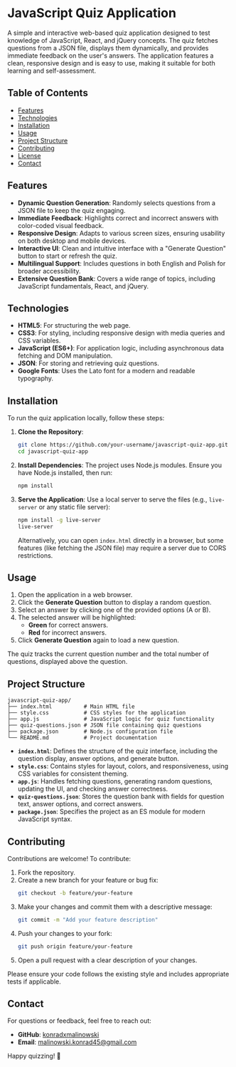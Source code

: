 # JavaScript Quiz Application

A simple and interactive web-based quiz application designed to test knowledge of JavaScript, React, and jQuery concepts. The quiz fetches questions from a JSON file, displays them dynamically, and provides immediate feedback on the user's answers. The application features a clean, responsive design and is easy to use, making it suitable for both learning and self-assessment.

## Table of Contents

- [Features](#features)
- [Technologies](#technologies)
- [Installation](#installation)
- [Usage](#usage)
- [Project Structure](#project-structure)
- [Contributing](#contributing)
- [License](#license)
- [Contact](#contact)

## Features

- **Dynamic Question Generation**: Randomly selects questions from a JSON file to keep the quiz engaging.
- **Immediate Feedback**: Highlights correct and incorrect answers with color-coded visual feedback.
- **Responsive Design**: Adapts to various screen sizes, ensuring usability on both desktop and mobile devices.
- **Interactive UI**: Clean and intuitive interface with a "Generate Question" button to start or refresh the quiz.
- **Multilingual Support**: Includes questions in both English and Polish for broader accessibility.
- **Extensive Question Bank**: Covers a wide range of topics, including JavaScript fundamentals, React, and jQuery.

## Technologies

- **HTML5**: For structuring the web page.
- **CSS3**: For styling, including responsive design with media queries and CSS variables.
- **JavaScript (ES6+)**: For application logic, including asynchronous data fetching and DOM manipulation.
- **JSON**: For storing and retrieving quiz questions.
- **Google Fonts**: Uses the Lato font for a modern and readable typography.

## Installation

To run the quiz application locally, follow these steps:

1. **Clone the Repository**:

   ```bash
   git clone https://github.com/your-username/javascript-quiz-app.git
   cd javascript-quiz-app
   ```

2. **Install Dependencies**:
   The project uses Node.js modules. Ensure you have Node.js installed, then run:

   ```bash
   npm install
   ```

3. **Serve the Application**:
   Use a local server to serve the files (e.g., `live-server` or any static file server):
   ```bash
   npm install -g live-server
   live-server
   ```
   Alternatively, you can open `index.html` directly in a browser, but some features (like fetching the JSON file) may require a server due to CORS restrictions.

## Usage

1. Open the application in a web browser.
2. Click the **Generate Question** button to display a random question.
3. Select an answer by clicking one of the provided options (A or B).
4. The selected answer will be highlighted:
   - **Green** for correct answers.
   - **Red** for incorrect answers.
5. Click **Generate Question** again to load a new question.

The quiz tracks the current question number and the total number of questions, displayed above the question.

## Project Structure

```
javascript-quiz-app/
├── index.html          # Main HTML file
├── style.css           # CSS styles for the application
├── app.js              # JavaScript logic for quiz functionality
├── quiz-questions.json # JSON file containing quiz questions
├── package.json        # Node.js configuration file
└── README.md           # Project documentation
```

- **`index.html`**: Defines the structure of the quiz interface, including the question display, answer options, and generate button.
- **`style.css`**: Contains styles for layout, colors, and responsiveness, using CSS variables for consistent theming.
- **`app.js`**: Handles fetching questions, generating random questions, updating the UI, and checking answer correctness.
- **`quiz-questions.json`**: Stores the question bank with fields for question text, answer options, and correct answers.
- **`package.json`**: Specifies the project as an ES module for modern JavaScript syntax.

## Contributing

Contributions are welcome! To contribute:

1. Fork the repository.
2. Create a new branch for your feature or bug fix:
   ```bash
   git checkout -b feature/your-feature
   ```
3. Make your changes and commit them with a descriptive message:
   ```bash
   git commit -m "Add your feature description"
   ```
4. Push your changes to your fork:
   ```bash
   git push origin feature/your-feature
   ```
5. Open a pull request with a clear description of your changes.

Please ensure your code follows the existing style and includes appropriate tests if applicable.

## Contact

For questions or feedback, feel free to reach out:

- **GitHub**: [konradxmalinowski](https://github.com/konradxmalinowski)
- **Email**: malinowski.konrad45@gmail.com

Happy quizzing! 🚀

